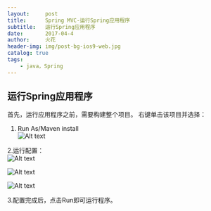 ```yaml
---
layout:     post
title:      Spring MVC-运行Spring应用程序
subtitle:   运行Spring应用程序
date:       2017-04-4
author:     火花
header-img: img/post-bg-ios9-web.jpg
catalog: true
tags:
    - java，Spring
---
```


## 运行Spring应用程序 ##

首先，运行应用程序之前，需要构建整个项目。
右键单击该项目并选择：  
1. Run As/Maven install  
![Alt text](https://cl.ly/3p2C2Q1d3w3Q/1-160116095I1222.png)

2.运行配置：  
![Alt text](https://cl.ly/0z1R1G1b2W2q/1-160116095PX51.png)

![Alt text](https://cl.ly/3p3h201m2s16/1-160116095RVa.png)

![Alt text](https://cl.ly/0o1U3w2w320U/1-160116095U2113.png)

3.配置完成后，点击Run即可运行程序。


